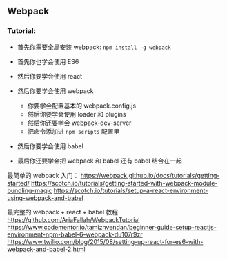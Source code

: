 ## Webpack

### Tutorial:

- 首先你需要全局安装 webpack: `npm install -g webpack`



- 首先你也学会使用 ES6
- 然后你要学会使用 react
- 然后你要学会使用 webpack
    - 你要学会配置基本的 webpack.config.js
    - 然后你要学会使用 loader 和 plugins
    - 然后你还要学会 webpack-dev-server
    - 把命令添加进 `npm scripts` 配置里
- 然后你要学会使用 babel
- 最后你还要学会把 webpack 和 babel 还有 babel 结合在一起

最简单的 webpack 入门：
https://webpack.github.io/docs/tutorials/getting-started/
https://scotch.io/tutorials/getting-started-with-webpack-module-bundling-magic
https://scotch.io/tutorials/setup-a-react-environment-using-webpack-and-babel

最完整的 webpack + react + babel 教程
https://github.com/AriaFallah/WebpackTutorial
https://www.codementor.io/tamizhvendan/beginner-guide-setup-reactjs-environment-npm-babel-6-webpack-du107r9zr
https://www.twilio.com/blog/2015/08/setting-up-react-for-es6-with-webpack-and-babel-2.html